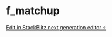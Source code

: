 # f_matchup

[Edit in StackBlitz next generation editor ⚡️](https://stackblitz.com/~/github.com/GiulianoRB/f_matchup)
